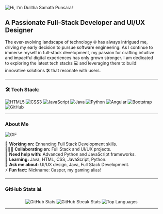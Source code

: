![Hi, I'm Dulitha Samath Punsara!](https://media.giphy.com/media/example-gif-url/giphy.gif)

## A Passionate Full-Stack Developer and UI/UX Designer
The ever-evolving landscape of technology 🌐 has always intrigued me, driving my early decision to pursue software engineering. As I continue to immerse myself in full-stack development, my passion for crafting intuitive and impactful digital experiences has only grown stronger. I am dedicated to exploring the latest tech stacks 💻 and leveraging them to build innovative solutions 🛠️ that resonate with users.

---
### 🛠️ **Tech Stack**:
![HTML5](https://img.shields.io/badge/-HTML5-E34F26?logo=html5&logoColor=white&style=for-the-badge)
![CSS3](https://img.shields.io/badge/-CSS3-1572B6?logo=css3&logoColor=white&style=for-the-badge)
![JavaScript](https://img.shields.io/badge/-JavaScript-F7DF1E?logo=javascript&logoColor=black&style=for-the-badge)
![Java](https://img.shields.io/badge/-Java-007396?logo=java&logoColor=white&style=for-the-badge)
![Python](https://img.shields.io/badge/-Python-3776AB?logo=python&logoColor=white&style=for-the-badge)
![Angular](https://img.shields.io/badge/-Angular-DD0031?logo=angular&logoColor=white&style=for-the-badge)
![Bootstrap](https://img.shields.io/badge/-Bootstrap-7952B3?logo=bootstrap&logoColor=white&style=for-the-badge)
![GitHub](https://img.shields.io/badge/-GitHub-181717?logo=github&logoColor=white&style=for-the-badge)

---
### About Me
![GIF](https://media.giphy.com/media/26AHONQ79FdWZhAI0/giphy.gif)

👷 **Working on:** Enhancing Full Stack Development skills.  
🧑‍🤝‍🧑 **Collaborating on:** Full Stack and UI/UX projects.  
🤝 **Need help with:** Advanced Python and JavaScript frameworks.  
🌱 **Learning:** Java, HTML, CSS, JavaScript, Python.  
💬 **Ask me about:** UI/UX design, Java, Full Stack Development.  
⚡ **Fun fact:** Nickname: Casper, my gaming alias!  

---
### GitHub Stats 📊

<p align="center">
   <img src="https://github-readme-stats.vercel.app/api?username=DulithaPunsara&show_icons=true&theme=radical" alt="GitHub Stats" />
   <img src="https://github-readme-streak-stats.herokuapp.com?user=DulithaPunsara&theme=radical" alt="GitHub Streak Stats" />
   <img src="https://github-readme-stats.vercel.app/api/top-langs/?username=DulithaPunsara&layout=compact&theme=radical" alt="Top Languages" />
</p>

---
